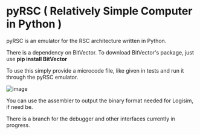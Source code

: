 # pyRSC ( Relatively Simple Computer in Python )

pyRSC is an emulator for the RSC architecture written in Python.

There is a dependency on BitVector.
To download BitVector's package, just use **pip install BitVector**

To use this simply provide a microcode file, like given in tests and run it through the pyRSC emulator.

![image](https://user-images.githubusercontent.com/74928681/198406038-366c4702-04d6-40c1-8bc0-2342d84c9d96.png)


You can use the assembler to output the binary format needed for Logisim, if need be.

There is a branch for the debugger and other interfaces currently in progress.

